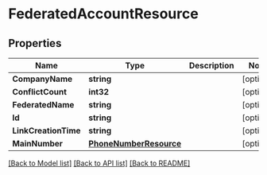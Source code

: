# FederatedAccountResource

## Properties

Name | Type | Description | Notes
------------ | ------------- | ------------- | -------------
**CompanyName** | **string** |  | [optional] 
**ConflictCount** | **int32** |  | [optional] 
**FederatedName** | **string** |  | [optional] 
**Id** | **string** |  | [optional] 
**LinkCreationTime** | **string** |  | [optional] 
**MainNumber** | [**PhoneNumberResource**](PhoneNumberResource.md) |  | [optional] 

[[Back to Model list]](../README.md#documentation-for-models) [[Back to API list]](../README.md#documentation-for-api-endpoints) [[Back to README]](../README.md)


